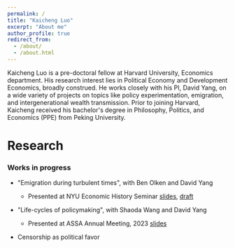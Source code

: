 ```yaml
---
permalink: /
title: "Kaicheng Luo"
excerpt: "About me"
author_profile: true
redirect_from: 
  - /about/
  - /about.html
---
```


Kaicheng Luo is a pre-doctoral fellow at Harvard University, Economics department. His research interest lies in Political Economy and Development Economics, broadly construed. He works closely with his PI, David Yang, on a wide variety of projects on topics like policy experimentation, emigration, and intergenerational wealth transmission. Prior to joining Harvard, Kaicheng received his bachelor's degree in Philosophy, Politics, and Economics (PPE) from Peking University.

Research
======
### Works in progress
- "Emigration during turbulent times", with Ben Olken and David Yang
	- Presented at NYU Economic History Seminar [slides](https://www.kaichengluo.com/files/emigration_nyu_20231103.pdf), [draft](https://www.kaichengluo.com/files/emigration_draft.pdf)

- "Life-cycles of policymaking", with Shaoda Wang and David Yang
	- Presented at ASSA Annual Meeting, 2023 [slides](https://www.kaichengluo.com/files/experimentation_assa_20230107.pdf)

- Censorship as political favor